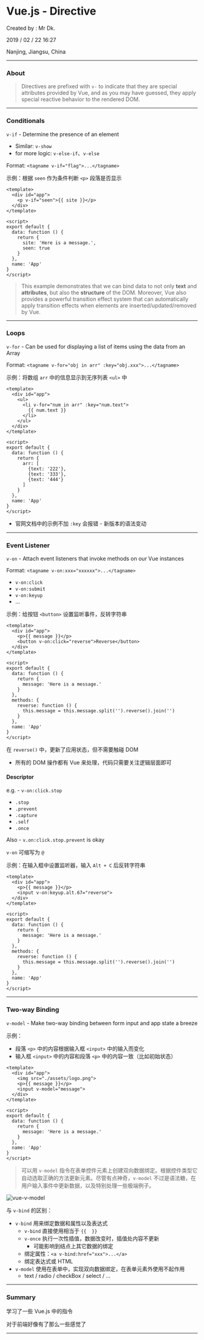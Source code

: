 # Vue.js - Directive

Created by : Mr Dk.

2019 / 02 / 22 16:27

Nanjing, Jiangsu, China

---

### About

> Directives are prefixed with `v-` to indicate that they are special attributes provided by Vue, and as you may have guessed, they apply special reactive behavior to the rendered DOM.

---

### Conditionals

`v-if` - Determine the presence of an element

- Similar: `v-show`
- for more logic: `v-else-if`、`v-else`

Format: `<tagname v-if="flag">...</tagname>`

示例：根据 `seen` 作为条件判断 `<p>` 段落是否显示

```vue
<template>
  <div id="app">
    <p v-if="seen">{{ site }}</p>
  </div>
</template>

<script>
export default {
  data: function () {
    return {
      site: 'Here is a message.',
      seen: true
    }
  },
  name: 'App'
}
</script>
```

>This example demonstrates that we can bind data to not only __text__ and __attributes__, but also the __structure__ of the DOM. Moreover, Vue also provides a powerful transition effect system that can automatically apply transition effects when elements are inserted/updated/removed by Vue.

---

### Loops

`v-for` - Can be used for displaying a list of items using the data from an Array

Format: `<tagname v-for="obj in arr" :key="obj.xxx">...</tagname>`

示例：将数组 `arr` 中的信息显示到无序列表 `<ul>` 中

```vue
<template>
  <div id="app">
    <ul>
      <li v-for="num in arr" :key="num.text">
        {{ num.text }}
      </li>
    </ul>
  </div>
</template>

<script>
export default {
  data: function () {
    return {
      arr: [
        {text: '222'},
        {text: '333'},
        {text: '444'}
      ]
    }
  },
  name: 'App'
}
</script>
```

* 官网文档中的示例不加 `:key` 会报错 - 新版本的语法变动

---

### Event Listener

`v-on` - Attach event listeners that invoke methods on our Vue instances

Format: `<tagname v-on:xxx="xxxxxx">...</tagname>`

* `v-on:click`
* `v-on:submit`
* `v-on:keyup`
* ...

示例：给按钮 `<button>` 设置监听事件，反转字符串

```vue
<template>
  <div id="app">
    <p>{{ message }}</p>
    <button v-on:click="reverse">Reverse</button>
  </div>
</template>

<script>
export default {
  data: function () {
    return {
      message: 'Here is a message.'
    }
  },
  methods: {
    reverse: function () {
      this.message = this.message.split('').reverse().join('')
    }
  },
  name: 'App'
}
</script>
```

在 `reverse()` 中，更新了应用状态，但不需要触碰 DOM

* 所有的 DOM 操作都有 Vue 来处理，代码只需要关注逻辑层面即可

#### Descriptor

e.g. - `v-on:click.stop`

* `.stop`
* `.prevent`
* `.capture`
* `.self`
* `.once`

Also - `v.on:click.stop.prevent` is okay

`v-on` 可缩写为 `@`

示例：在输入框中设置监听器，输入 `Alt + C` 后反转字符串

```vue
<template>
  <div id="app">
    <p>{{ message }}</p>
    <input v-on:keyup.alt.67="reverse">
  </div>
</template>

<script>
export default {
  data: function () {
    return {
      message: 'Here is a message.'
    }
  },
  methods: {
    reverse: function () {
      this.message = this.message.split('').reverse().join('')
    }
  },
  name: 'App'
}
</script>
```

---

### Two-way Binding

`v-model` - Make two-way binding between form input and app state a breeze

示例：

* 段落 `<p>` 中的内容根据输入框 `<input>` 中的输入而变化
* 输入框 `<input>` 中的内容和段落 `<p>` 中的内容一致（比如初始状态）

```vue
<template>
  <div id="app">
    <img src="./assets/logo.png">
    <p>{{ message }}</p>
    <input v-model="message">
  </div>
</template>

<script>
export default {
  data: function () {
    return {
      message: 'Here is a message.'
    }
  },
  name: 'App'
}
</script>
```

> 可以用 `v-model` 指令在表单控件元素上创建双向数据绑定。根据控件类型它自动选取正确的方法更新元素。尽管有点神奇，`v-model` 不过是语法糖，在用户输入事件中更新数据，以及特别处理一些极端例子。

![vue-v-model](../img/vue-v-model.png)

与 `v-bind` 的区别：

* `v-bind` 用来绑定数据和属性以及表达式
  * `v-bind` 直接使用相当于 `{{  }}`
  * `v-once` 执行一次性插值，数据改变时，插值处内容不更新
    * 可能影响到结点上其它数据的绑定
  * 绑定属性：`<a v-bind:href="xxx">...</a>`
  * 绑定表达式或 HTML
* `v-model` 使用在表单中，实现双向数据绑定，在表单元素外使用不起作用
  * text / radio / checkBox / select / ...

---

### Summary

学习了一些 Vue.js 中的指令

对于前端好像有了那么一些感觉了

---

